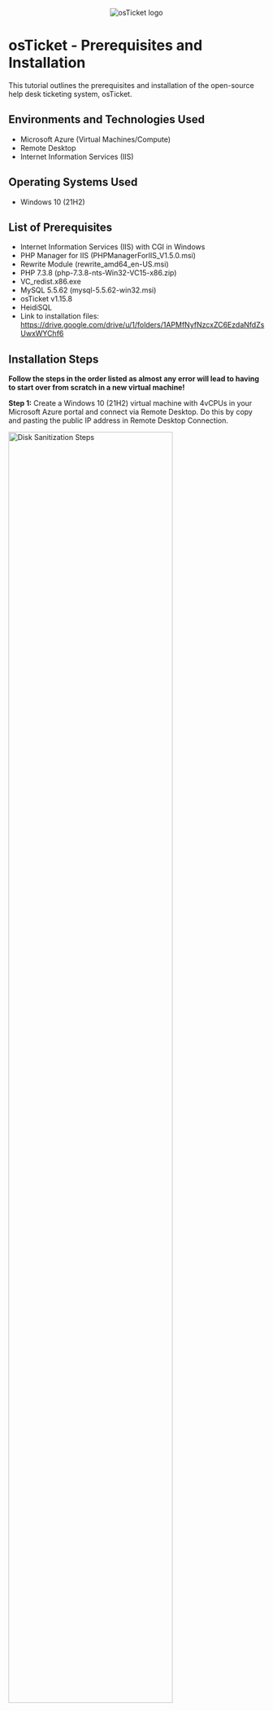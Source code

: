 <p align="center">
<img src="https://i.imgur.com/Clzj7Xs.png" alt="osTicket logo"/>
</p>

<h1>osTicket - Prerequisites and Installation</h1>
This tutorial outlines the prerequisites and installation of the open-source help desk ticketing system, osTicket.<br />


<h2>Environments and Technologies Used</h2>

- Microsoft Azure (Virtual Machines/Compute)
- Remote Desktop
- Internet Information Services (IIS)

<h2>Operating Systems Used </h2>

- Windows 10</b> (21H2)

<h2>List of Prerequisites</h2>

- Internet Information Services (IIS) with CGI in Windows
- PHP Manager for IIS (PHPManagerForIIS_V1.5.0.msi)
- Rewrite Module (rewrite_amd64_en-US.msi)
- PHP 7.3.8 (php-7.3.8-nts-Win32-VC15-x86.zip)
- VC_redist.x86.exe
- MySQL 5.5.62 (mysql-5.5.62-win32.msi)
- osTicket v1.15.8
- HeidiSQL
- Link to installation files: https://drive.google.com/drive/u/1/folders/1APMfNyfNzcxZC6EzdaNfdZsUwxWYChf6

<h2>Installation Steps</h2>

**Follow the steps in the order listed as almost any error will lead to having to start over from scratch in a new virtual machine!**

**Step 1:** Create a Windows 10</b> (21H2) virtual machine with 4vCPUs in your Microsoft Azure portal and connect via Remote Desktop. Do this by copy and pasting the public IP address in Remote Desktop Connection.
<p>
<img src="https://i.imgur.com/Nq0PrfI.png" height="80%" width="80%" alt="Disk Sanitization Steps"/>
<img src="https://i.imgur.com/Tb97pur.png" height="40%" width="40%" alt="Disk Sanitization Steps"/>
</p>
<p>

**Step 2:** Once up and running, install/enable "Internet Information Services" (IIS) in Windows with CGI: Control panel --> Programs --> Turn Windows features on or off --> check box titled "Internet Information Services" and expand --> expand "World Wide Web Services" --> expand "Application Development Features" --> check box titled "CGI".  IIS is a web server that allows your computer to serve up websites and because OsTicket runs out of a website, we need to setup and configure IIS.

<p align="center">
<img src="https://imgur.com/Pp3YiGv.png" height="60%" width="60%" alt="osTicket Prereqs and Installation"/>
<img src="https://i.imgur.com/dCCltnf.png" height="40%" width="40%" alt="osTicket Prereqs and Installation"/>

</p>
<p>

  
**Step 3:** Within your virtual machine using the installation files link, download and install:
- PHP Manager for IIS (PHPManagerForIIS_V1.5.0.msi)
- Rewrite Module (rewrite_amd64_en-US.msi)

  
**Step 4:** Create the directory C:\PHP.
<p align="center">
<img src="https://i.imgur.com/wQREDcc.png" height="50%" width="50%" alt="osTicket Prereqs and Installation"/>
</p>
<p align="center">

**Step 5:** From the installation files, download and install PHP 7.3.8 (php-7.3.8-nts-Win32-VC15-x86.zip) and unzip the contents into C:\PHP. To do so, find php-7.3.8-nts-Win32-VC15-x86.zip in the Downloads folder, right click and say extract all. You will browse to make the destination your C:\PHP folder.

<p>
<img src="https://i.imgur.com/h6Y5org.png" height="50%" width="50%" alt="Disk Sanitization Steps"/>
</p>
<p>

**Step 6:** From the installation files, download and install VC_redist.x86.exe.

**Step 7:** From the installation files, download and install MySQL 5.5.62 (mysql-5.5.62-win32.msi). Choose Setup Type: Typical. Make sure to check the box "launch the MySQL Instance Configuration Wizard" after install. Continue setting up --> Next --> Standard Configuration --> check "Install As Windows Service" and leave Service Name MySQL --> You will then need to make some credentials. For the sake of this lab, we will use the username root and the password as Password1. Lastly, Execute.

  
**Step 8:** Open Internet Information Services (IIS) as an Admin --> double click PHP Manager --> register PHP from within IIS by selecting "Register new PHP version" --> browse C drive --> PHP --> select "php-cgi".

<p align="center">
<img src="https://i.imgur.com/Nf7FMrv.png" height="40%" width="40%" alt="osTicket Prereqs and Installation"/>
<img src="https://i.imgur.com/gm3nxWB.png" height="40%" width="40%" alt="osTicket Prereqs and Installation"/>
<img src="https://i.imgur.com/Ez5f7v4.png" height="40%" width="40%" alt="osTicket Prereqs and Installation"/>
</p>
<p>

Follow up with reloading IIS: Click on the server "vm-osticket (vm-osticket\labuser)" --> click Restart

<p align="center">
<img src="https://i.imgur.com/vmupWzR.png" height="50%" width="50%" alt="osTicket Prereqs and Installation"/>
</p>
<p>

**Step 9:** Download osTicket v1.15.8 from the installation files and we need to extract and copy the "upload" folder to C:\inetpub\wwwroot. To do so open two separate File Explorer windows. On one go to C drive --> inetpub --> wwwroot. On the other File Explorer window go to Downloads --> double click "osTicket-v1.15.8" --> click and drag the folder "upload" into the "wwwroot" folder on the other File Explorer window we opened. Now rename the folder "upload" to "osTicket".
  
<p align="center">
<img src="https://i.imgur.com/f4cXkg7.png" height="50%" width="50%" alt="osTicket Prereqs and Installation"/>
<img src="https://i.imgur.com/E12aErK.png" height="50%" width="50%" alt="osTicket Prereqs and Installation"/>
</p>
<p>

Follow up with reloading IIS: Click on the server "vm-osticket (vm-osticket\labuser)" --> click Restart.

**Step 10:** Go to Sites --> Default Web Site --> osTicket and click "Browse *:80" on the right hand side.

<p align="center">
<img src="https://i.imgur.com/iqCf28W.png" height="50%" width="50%" alt="osTicket Prereqs and Installation"/>
</p>

A window should open in your browser appearing as below.

<p align="center">
<img src="https://i.imgur.com/3Iuh10I.png" height="50%" width="50%" alt="osTicket Prereqs and Installation"/>
</p>
<p>


**Step 11:** Go back to Internet Information Services. Go to Sites --> Default --> osTicket and double-click the PHP Manager icon.

<p align="center">
<img src="https://i.imgur.com/mMpZQFr.png" height="50%" width="50%" alt="osTicket Prereqs and Installation"/>
</p>
<p>

  
Then, click "Enable or disable an extension" and enable the three extensions one at a time: *php_imap.dll*, *php_intl.dll*, and *php_opcache.dll* if they are not already so.
  
<p align="center">
<img src="https://i.imgur.com/UiRVoRw.png" height="50%" width="50%" alt="osTicket Prereqs and Installation"/>
</p>
<p>
  
  
**Step 12:** Refresh the osTicket webpage. It should look something like this:
  
<p align="center">
<img src="https://i.imgur.com/lXPDFkX.png" height="50%" width="50%" alt="osTicket Prereqs and Installation"/>
</p>
<p>
  
  
**Step 13:** Rename "C:\inetpub\wwwroot\osTicket\include\ost-sampleconfig.php" to "C:\inetpub\wwwroot\osTicket\include\ost-config.php".
  
<p align="center">
<img src="https://i.imgur.com/Yb5ct3K.png" height="50%" width="50%" alt="osTicket Prereqs and Installation"/>
</p>
<p>
  
  
Right-click ost-config.php, open Properties --> Security --> Advanced --> Permissions and click "Disable Inheritance" --> "Remove all inherited permissions from this object".
  
<p align="center">
<img src="https://i.imgur.com/yrLMEHU.png" height="50%" width="50%" alt="osTicket Prereqs and Installation"/>
</p>
<p>
  
  
Then add new permissions for *everyone* and give *Full Control*. Under Permissions click Add --> Select a principal --> Enter the object name to select: type everyone and click Check Names --> OK --> check box for "Full Control" --> OK --> Apply --> OK --> OK.
  
<p align="center">
<img src="https://i.imgur.com/HE1qbyo.png" height="50%" width="50%" alt="osTicket Prereqs and Installation"/>
</p>
<p>

  
**Step 14:** Continue setting up osTicket in the browser. Go back to your browser and click "Continue". You should land at the page below. Fill out the first two sections: "System Settings" and "Admin User".
  
<p align="center">
<img src="https://i.imgur.com/yiCMjxE.png" height="50%" width="50%" alt="osTicket Prereqs and Installation"/>
</p>
<p>

  
**Step 15:** Download and install HeidiSQL from the installation files.

<p align="center">
<img src="https://i.imgur.com/9Vl5SUB.png" height="50%" width="50%" alt="osTicket Prereqs and Installation"/>
</p>
<p>

  
Then launch HeidiSQL --> click "New" in bottom left corner --> enter user and password: *root* and *Password1* --> click "Open".
  
<p align="center">
<img src="https://i.imgur.com/qiENBYr.png" height="50%" width="50%" alt="osTicket Prereqs and Installation"/>
</p>
<p>

  
Create a "New Database".
  
<p align="center">
<img src="https://i.imgur.com/UjyZNno.png" height="50%" width="50%" alt="osTicket Prereqs and Installation"/>
</p>
<p>

  
Name it "osTicket".
  
<p align="center">
<img src="https://i.imgur.com/kPHBdWx.png" height="50%" width="50%" alt="osTicket Prereqs and Installation"/>
</p>
<p>

  
**Step 16:** Go back to the browser and continue setting up osTicket by filling out the fields.
  
- Help Desk Name: *Name*'s Help Desk
- Default Email: Any email you want (nothing will be sent to it, just for practice)

- First Name: your first name
- Last Name: your last name
- Email Address: Any email you want (should be different from the Default Email)
- Username: I chose my name 
- Password: Password1
  
- MySQL Database: osTicket (the one you just created in HeidiSQL)
- MySQL Username: root
- MySQL Password: Password1
  
<p align="center">
<img src="https://i.imgur.com/MDf4OHc.png" height="50%" width="50%" alt="osTicket Prereqs and Installation"/>
</p>
<p>

  
Click "Install Now" and you should land at this page.
  
<p align="center">
<img src="https://i.imgur.com/o1ov4AR.png" height="50%" width="50%" alt="osTicket Prereqs and Installation"/>
</p>
<p>

Congratulations! You've successfully installed your own Help Desk Ticketing System!


Take note of these two links:
  
<p align="center">
<img src="https://i.imgur.com/xqOBpZL.png" height="50%" width="50%" alt="osTicket Prereqs and Installation"/>
</p>
<p>

"Your osTicket URL" takes you to the End User Portal where Users can submit tickets for assistance.

<p align="center">
<img src="https://i.imgur.com/ASpHU9g.png" height="50%" width="50%" alt="osTicket Prereqs and Installation"/>
</p>
<p>
  
"Your Staff Control Panel" takes you to the Admin / Staff Portal where you can login and start working through tickets.

<p align="center">
<img src="https://i.imgur.com/LvqGC21.png" height="50%" width="50%" alt="osTicket Prereqs and Installation"/>
</p>
<p>


**Now it's time to cleanup in preparation for Post-Installation Setup.** 

**Step 17:** Go to C:\inetpub\wwwroot\osTicket\setup folder. Delete only the "setup" folder itself.
  
<p align="center">
<img src="https://i.imgur.com/jMpbOyO.png" height="50%" width="50%" alt="osTicket Prereqs and Installation"/>
</p>
<p>

**Finally:** Reset permissions for *Everyone* back to "read" and "read & execute" in C:\inetpub\wwwroot\osTicket\include\ost-config.php --> right-click "ost-config.php" --> properties --> Security --> Advanced --> select Everyone --> Edit --> check "read" and "read & execute" only --> OK --> Apply --> OK --> OK.

<p align="center">
<img src="https://i.imgur.com/9aYDI8d.png" height="50%" width="50%" alt="osTicket Prereqs and Installation"/>
</p>
<p>


**Congratulations on completing your osTicket Help Desk Ticketing System Installation!** 
  

<p align="center">
<img src="https://i.imgur.com/Clzj7Xs.png" alt="osTicket Prereqs and Installation"/>
</p>
<p>

Click [here](https://github.com/jnoriega232/post-install-config) to move on to part 2 of this tutorial!
